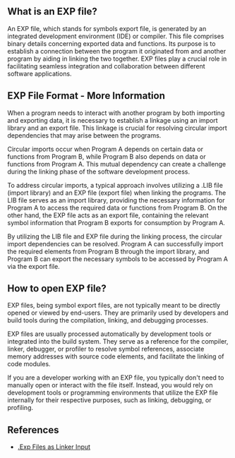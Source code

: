## What is an EXP file?

An EXP file, which stands for symbols export file, is generated by an integrated development environment (IDE) or compiler. This file comprises binary details concerning exported data and functions. Its purpose is to establish a connection between the program it originated from and another program by aiding in linking the two together. EXP files play a crucial role in facilitating seamless integration and collaboration between different software applications.

## EXP File Format - More Information

When a program needs to interact with another program by both importing and exporting data, it is necessary to establish a linkage using an import library and an export file. This linkage is crucial for resolving circular import dependencies that may arise between the programs.

Circular imports occur when Program A depends on certain data or functions from Program B, while Program B also depends on data or functions from Program A. This mutual dependency can create a challenge during the linking phase of the software development process.

To address circular imports, a typical approach involves utilizing a .LIB file (import library) and an EXP file (export file) when linking the programs. The LIB file serves as an import library, providing the necessary information for Program A to access the required data or functions from Program B. On the other hand, the EXP file acts as an export file, containing the relevant symbol information that Program B exports for consumption by Program A.

By utilizing the LIB file and EXP file during the linking process, the circular import dependencies can be resolved. Program A can successfully import the required elements from Program B through the import library, and Program B can export the necessary symbols to be accessed by Program A via the export file.

## How to open EXP file?

EXP files, being symbol export files, are not typically meant to be directly opened or viewed by end-users. They are primarily used by developers and build tools during the compilation, linking, and debugging processes.

EXP files are usually processed automatically by development tools or integrated into the build system. They serve as a reference for the compiler, linker, debugger, or profiler to resolve symbol references, associate memory addresses with source code elements, and facilitate the linking of code modules.

If you are a developer working with an EXP file, you typically don't need to manually open or interact with the file itself. Instead, you would rely on development tools or programming environments that utilize the EXP file internally for their respective purposes, such as linking, debugging, or profiling.

## References
* [.Exp Files as Linker Input](https://learn.microsoft.com/en-us/cpp/build/reference/dot-exp-files-as-linker-input?view=msvc-170)
